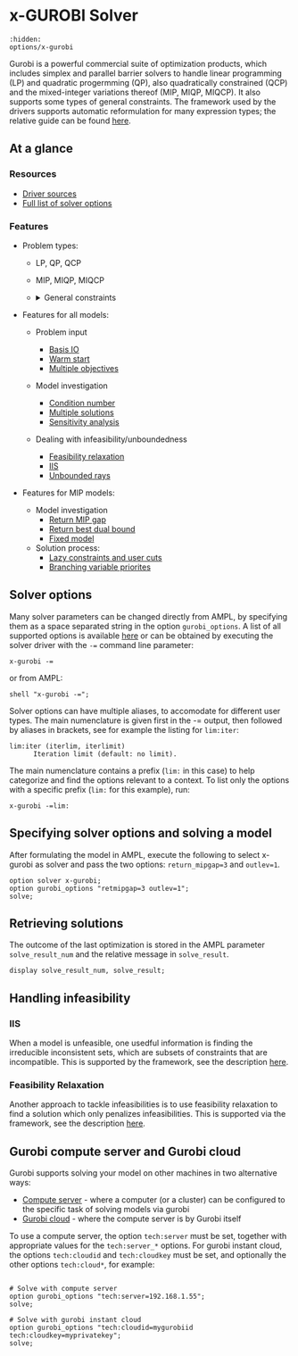 # x-GUROBI Solver

```{toctree}
:hidden:
options/x-gurobi
```

Gurobi is a powerful commercial suite of optimization products, which includes simplex and parallel barrier solvers to handle linear programming (LP) and quadratic progermming (QP), also quadratically constrained (QCP) and the mixed-integer variations thereof (MIP, MIQP, MIQCP). It also supports some types of general constraints.
The framework used by the drivers supports automatic reformulation for many expression types; the relative guide can be
found [here](https://amplmp.readthedocs.io/en/latest/rst/model-guide.html#modeling-guide).

## At a glance

### Resources

* [Driver sources](https://github.com/ampl/mp/tree/develop/solvers/gurobi)
* [Full list of solver options](options/x-gurobi)

### Features

* Problem types: 

  * LP, QP, QCP
  * MIP, MIQP, MIQCP
  * <details>
    <summary>General constraints</summary>  

    * log / exp
    * min / max
    * and / or
    * abs
    * sin/cos/tan
    * norm
    </details>



* Features for all models:
    * Problem input
        * [Basis IO](https://amplmp.readthedocs.io/en/latest/rst/features-guide.html#input-and-output-basis)
        * [Warm start](https://amplmp.readthedocs.io/en/latest/rst/features-guide.html#warm-start)
        * [Multiple objectives](https://amplmp.readthedocs.io/en/latest/rst/features-guide.html#multiple-objectives)

    * Model investigation

        * [Condition number](https://amplmp.readthedocs.io/en/latest/rst/features-guide.html#kappa)
        * [Multiple solutions](https://amplmp.readthedocs.io/en/latest/rst/features-guide.html#multiple-solutions)
        * [Sensitivity analysis](https://amplmp.readthedocs.io/en/latest/rst/features-guide.html#sensitivity-analysis)

    * Dealing with infeasibility/unboundedness
    
        * [Feasibility relaxation](https://amplmp.readthedocs.io/en/latest/rst/features-guide.html#feasibility-relaxation)
        * [IIS](https://amplmp.readthedocs.io/en/latest/rst/features-guide.html#irreducible-inconsistent-subset-iis)
        * [Unbounded rays](https://amplmp.readthedocs.io/en/latest/rst/features-guide.html#unbounded-rays)



* Features for MIP models:
    * Model investigation
      * [Return MIP gap](https://amplmp.readthedocs.io/en/latest/rst/features-guide.html#return-mip-gap)
      * [Return best dual bound](https://amplmp.readthedocs.io/en/latest/rst/features-guide.html#return-best-dual-bound)
      * [Fixed model](https://amplmp.readthedocs.io/en/latest/rst/features-guide.html#fixed-model-return-basis-for-mip)
    * Solution process:
      * [Lazy constraints and user cuts](https://amplmp.readthedocs.io/en/latest/rst/features-guide.html#lazy-constraints-and-user-cuts)
      * [Branching variable priorites](https://amplmp.readthedocs.io/en/latest/rst/features-guide.html#variable-priorities)
      

## Solver options

Many solver parameters can be changed directly from AMPL, by specifying them as a space separated string in the option `gurobi_options`. 
A list of all supported options is available [here](options/x-gurobi) or can be obtained by executing the solver driver with the `-=` command line parameter:

```
x-gurobi -=
```

or from AMPL:

```ampl
shell "x-gurobi -=";
```

Solver options can have multiple aliases, to accomodate for different user types. 
The main numenclature is given first in the -= output, then followed by aliases in brackets,
 see for example the listing for `lim:iter`:

```
lim:iter (iterlim, iterlimit)
      Iteration limit (default: no limit).
```

The main numenclature contains a prefix (`lim:` in this case) to help categorize and find the 
options relevant to a context. To list only the options with a specific prefix (`lim:` for this example), 
run:

```
x-gurobi -=lim:
```

## Specifying solver options and solving a model

After formulating the model in AMPL, execute the following to select x-gurobi as solver and pass the two options:
`return_mipgap=3` and `outlev=1`.

```ampl
option solver x-gurobi;
option gurobi_options "retmipgap=3 outlev=1";
solve;
```

## Retrieving solutions

The outcome of the last optimization is stored in the AMPL parameter `solve_result_num` and the relative message in
`solve_result`.

```ampl
display solve_result_num, solve_result;
```

## Handling infeasibility

### IIS

When a model is unfeasible, one usedful information is finding the irreducible inconsistent sets, which are subsets of constraints that are
incompatible. This is supported by the framework, see the description [here](https://amplmp.readthedocs.io/en/latest/rst/features-guide.html#irreducible-inconsistent-set-iis).


### Feasibility Relaxation

Another approach to tackle infeasibilities is to use feasibility relaxation to find a solution which only penalizes infeasibilities. 
This is supported via the framework, see the description  [here](https://amplmp.readthedocs.io/en/latest/rst/features-guide.html#feasibiliyrelaxation).


## Gurobi compute server and Gurobi cloud

Gurobi supports solving your model on other machines in two alternative ways:
* [Compute server](https://www.gurobi.com/products/gurobi-compute-server/) - where a computer (or a cluster) can be configured to the specific task of solving models via gurobi
* [Gurobi cloud](https://www.gurobi.com/products/gurobi-instant-cloud/) - where the compute server is by Gurobi itself 

To use a compute server, the option `tech:server` must be set, together with appropriate values for the `tech:server_*` options.
For gurobi instant cloud, the options `tech:cloudid` and `tech:cloudkey` must be set, and optionally the other options `tech:cloud*`, for example:

```ampl

# Solve with compute server
option gurobi_options "tech:server=192.168.1.55";
solve;

# Solve with gurobi instant cloud
option gurobi_options "tech:cloudid=mygurobiid tech:cloudkey=myprivatekey";
solve;
```